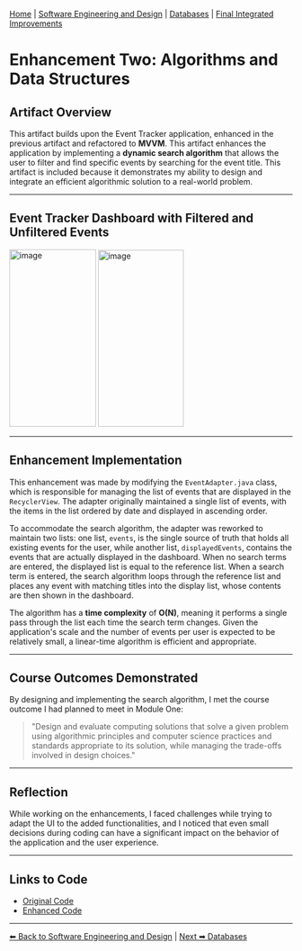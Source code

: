 [Home](../index.md) | [Software Engineering and Design](./software-engineering.md) | [Databases](./databases.md) | [Final Integrated Improvements](./final-enhancements.md)

# Enhancement Two: Algorithms and Data Structures

## Artifact Overview

This artifact builds upon the Event Tracker application, enhanced in the previous artifact and refactored to **MVVM**. This artifact enhances the application by implementing a **dynamic search algorithm** that allows the user to filter and find specific events by searching for the event title. This artifact is included because it 
demonstrates my ability to design and integrate an efficient algorithmic solution to a real-world problem. 

---

## Event Tracker Dashboard with Filtered and Unfiltered Events

<img width="154" height="315" alt="image" src="https://github.com/user-attachments/assets/22539a25-eefd-4e58-b084-d22f39612ebe" />

<img width="152" height="314" alt="image" src="https://github.com/user-attachments/assets/85e7a893-082b-4666-8530-89696897cfbd" />

---

## Enhancement Implementation

This enhancement was made by modifying the `EventAdapter.java` class, which is responsible for managing the list of events that are displayed in the `RecyclerView`. 
The adapter originally maintained a single list of events, with the items in the list ordered by date and displayed in ascending order. 

To accommodate the search algorithm, the adapter was reworked to maintain two lists: one list, `events`, is the single source of truth that holds all existing events for the user, while another list, `displayedEvents`, contains the events that are actually displayed in the dashboard. When no search terms are entered, the displayed list is equal to the reference list. When a search term is entered, the search algorithm loops through the reference list and places any event with matching titles into the display list, whose contents are then shown in the dashboard. 

The algorithm has a **time complexity** of **O(N)**, meaning it performs a single pass through the list each time the search term changes. Given the application's scale and the number of events per user is expected to be relatively small, a linear-time algorithm is efficient and appropriate. 

---

## Course Outcomes Demonstrated

By designing and implementing the search algorithm, I met the course outcome I had planned to meet in Module One:

> "Design and evaluate computing solutions that solve a given problem using algorithmic principles and computer science practices and standards appropriate to its solution, while managing the trade-offs involved in design choices."

---

## Reflection

While working on the enhancements, I faced challenges while trying to adapt the UI to the added functionalities, and I noticed that even small decisions during coding can have a significant impact on the behavior of the application and the user experience. 

---

## Links to Code
- [Original Code](https://github.com/atsh-omlet/EventTracker/tree/archive/original-state/app/src/main/java/com/cs360/eventtrackeratsushi)
- [Enhanced Code](https://github.com/atsh-omlet/EventTracker/tree/artifact2/app/src/main/java/com/cs360/eventtrackeratsushi)

---

[⬅ Back to Software Engineering and Design](./software-engineering.md) | [Next ➡ Databases](./database.md)
